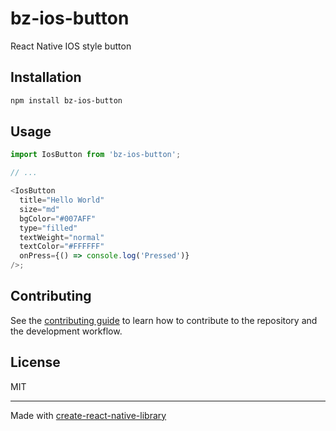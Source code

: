 # bz-ios-button

React Native IOS style button

## Installation

```sh
npm install bz-ios-button
```

## Usage

```js
import IosButton from 'bz-ios-button';

// ...

<IosButton
  title="Hello World"
  size="md"
  bgColor="#007AFF"
  type="filled"
  textWeight="normal"
  textColor="#FFFFFF"
  onPress={() => console.log('Pressed')}
/>;
```

## Contributing

See the [contributing guide](CONTRIBUTING.md) to learn how to contribute to the repository and the development workflow.

## License

MIT

---

Made with [create-react-native-library](https://github.com/callstack/react-native-builder-bob)
